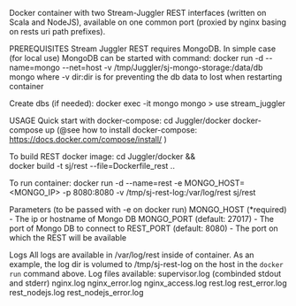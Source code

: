 Docker container with two Stream-Juggler REST interfaces (written on Scala and NodeJS),
available on one common port (proxied by nginx basing on rests uri path prefixes).

PREREQUISITES
Stream Juggler REST requires MongoDB.
In simple case (for local use) MongoDB can be started with command:
    docker run -d --name=mongo --net=host -v /tmp/Juggler/sj-mongo-storage:/data/db mongo
where -v dir:dir is for preventing the db data to lost when restarting container

Create dbs (if needed):
    docker exec -it mongo mongo
    > use stream_juggler

USAGE
Quick start with docker-compose:
    cd Juggler/docker
    docker-compose up
(@see how to install docker-compose: https://docs.docker.com/compose/install/ )

To build REST docker image:
    cd Juggler/docker && \
    docker build -t sj/rest --file=Dockerfile_rest ..

To run container:
    docker run -d --name=rest -e MONGO_HOST=<MONGO_IP> -p 8080:8080 -v /tmp/sj-rest-log:/var/log/rest sj/rest

Parameters (to be passed with -e on docker run)
    MONGO_HOST (*required) - The ip or hostname of Mongo DB
    MONGO_PORT (default: 27017) - The port of Mongo DB to connect to
    REST_PORT (default: 8080) - The port on which the REST will be available

Logs
All logs are available in /var/log/rest inside of container.
As an example, the log dir is volumed to /tmp/sj-rest-log on the host in the `docker run` command above.
Log files available:
    supervisor.log (combinded stdout and stderr)
    nginx.log
    nginx_error.log
    nginx_access.log
    rest.log
    rest_error.log
    rest_nodejs.log
    rest_nodejs_error.log